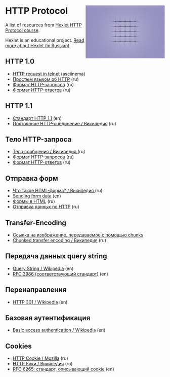 # HTTP Protocol<img src="img/hexlet_http_protocol_course_logo.png" alt="Hexlet HTTP Protocol course logo" align="right" width="250px"/>

A list of resources from [Hexlet HTTP Protocol course](https://hexlet.io/courses/http_protocol).

Hexlet is an educational project. [Read more about Hexlet (in Russian)](https://ru.hexlet.io/pages/about).

## HTTP 1.0

- [HTTP request in telnet](https://asciinema.org/a/10703) (asciinema)
- [Простым языком об HTTP](https://habrahabr.ru/post/215117/) (ru)
- [Формат HTTP-запросов](http://citforum.ru/internet/cgi_tut/rqst.shtml) (ru)
- [Формат HTTP-ответов](http://citforum.ru/internet/cgi_tut/spns.shtml) (ru)

## HTTP 1.1

- [Стандарт HTTP 1.1](https://www.ietf.org/rfc/rfc2616.txt) (en)
- [Постоянное HTTP-соединение / Википедия](https://ru.wikipedia.org/wiki/%D0%9F%D0%BE%D1%81%D1%82%D0%BE%D1%8F%D0%BD%D0%BD%D0%BE%D0%B5_HTTP-%D1%81%D0%BE%D0%B5%D0%B4%D0%B8%D0%BD%D0%B5%D0%BD%D0%B8%D0%B5) (ru)

## Тело HTTP-запроса

- [Тело сообщения / Википедия ](https://ru.wikipedia.org/wiki/HTTP#.D0.A2.D0.B5.D0.BB.D0.BE_.D1.81.D0.BE.D0.BE.D0.B1.D1.89.D0.B5.D0.BD.D0.B8.D1.8F) (ru)
- [Формат HTTP-запросов](http://citforum.ru/internet/cgi_tut/rqst.shtml) (ru)
- [Формат HTTP-ответов](http://citforum.ru/internet/cgi_tut/spns.shtml) (ru)

## Отправка форм

- [Что такое HTML-форма? / Википедия ](https://ru.wikipedia.org/wiki/Форма_(HTML)) (ru)
- [Sending form data](https://developer.mozilla.org/en-US/docs/Web/Guide/HTML/Forms/Sending_and_retrieving_form_data) (en)
- [Формы в HTML](https://ru.code-basics.com/languages/html/modules/form/lessons/basics) (ru)
- [Отправка данных по HTTP](https://developer.mozilla.org/ru/docs/Learn/HTML/Forms/%D0%9E%D1%82%D0%BF%D1%80%D0%B0%D0%B2%D0%BA%D0%B0_%D0%B8_%D0%9F%D0%BE%D0%BB%D1%83%D1%87%D0%B5%D0%BD%D0%B8%D0%B5_%D0%B4%D0%B0%D0%BD%D0%BD%D1%8B%D1%85_%D1%84%D0%BE%D1%80%D0%BC%D1%8B) (ru)

## Transfer-Encoding

- [Ссылка на изображение, передаваемое с помощью chunks](https://www.httpwatch.com/httpgallery/chunked/chunkedimage.aspx)
- [Chunked transfer encoding / Википедия](https://ru.wikipedia.org/wiki/%D0%9F%D0%BE%D1%81%D1%82%D0%BE%D1%8F%D0%BD%D0%BD%D0%BE%D0%B5_HTTP-%D1%81%D0%BE%D0%B5%D0%B4%D0%B8%D0%BD%D0%B5%D0%BD%D0%B8%D0%B5) (ru)

## Передача данных query string

- [Query String / Wikipedia](https://en.wikipedia.org/wiki/Query_string) (en)
- [RFC 3986 (соответствующий стандарт)](https://tools.ietf.org/html/rfc3986) (en)

## Перенаправления

- [HTTP 301 / Wikipedia](https://en.wikipedia.org/wiki/HTTP_301) (en)

## Базовая аутентификация

- [Basic access authentication / Wikipedia](https://en.wikipedia.org/wiki/Basic_access_authentication) (en)

## Cookies

- [HTTP Cookie / Mozilla](https://developer.mozilla.org/ru/docs/Web/HTTP/%D0%9A%D1%83%D0%BA%D0%B8) (ru)
- [HTTP Куки / Википедия](https://ru.wikipedia.org/wiki/HTTP_cookie) (ru)
- [RFC 6265: стандарт, описывающий cookie](https://tools.ietf.org/html/rfc6265) (en)
